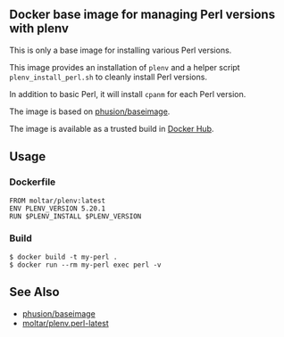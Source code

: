 ## Docker base image for managing Perl versions with plenv ##

This is only a base image for installing various Perl versions.

This image provides an installation of `plenv` and a helper script `plenv_install_perl.sh` to cleanly install Perl versions.

In addition to basic Perl, it will install `cpanm` for each Perl version.

The image is based on [phusion/baseimage](https://registry.hub.docker.com/u/phusion/baseimage).

The image is available as a trusted build in [Docker Hub](https://registry.hub.docker.com/u/moltar/plenv/).

## Usage ##

### Dockerfile ###

```
FROM moltar/plenv:latest
ENV PLENV_VERSION 5.20.1
RUN $PLENV_INSTALL $PLENV_VERSION
```

### Build ###

```
$ docker build -t my-perl .
$ docker run --rm my-perl exec perl -v
```

## See Also ##

* [phusion/baseimage](https://registry.hub.docker.com/u/phusion/baseimage)
* [moltar/plenv.perl-latest](https://registry.hub.docker.com/u/moltar/plenv.perl-latest/)